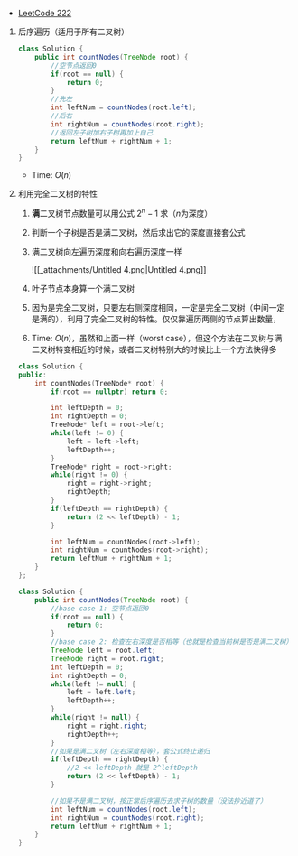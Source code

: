 - [LeetCode 222](https://leetcode.com/problems/count-complete-tree-nodes/)

1. 后序遍历（适用于所有二叉树）
    
    ```Java
    class Solution {
        public int countNodes(TreeNode root) {
            //空节点返回0
            if(root == null) {
                return 0;
            }
            //先左
            int leftNum = countNodes(root.left);
            //后右
            int rightNum = countNodes(root.right);
            //返回左子树加右子树再加上自己
            return leftNum + rightNum + 1;
        }
    }
    ```
    
    - Time: $O(n)$﻿
2. 利用完全二叉树的特性
    
    1. **满**二叉树节点数量可以用公式 $2^n - 1$﻿ 求（$n$﻿为深度）
    2. 判断一个子树是否是满二叉树，然后求出它的深度直接套公式
    3. 满二叉树向左遍历深度和向右遍历深度一样
        
        ![[_attachments/Untitled 4.png|Untitled 4.png]]
        
    4. 叶子节点本身算一个满二叉树
    5. 因为是完全二叉树，只要左右侧深度相同，一定是完全二叉树（中间一定是满的），利用了完全二叉树的特性。仅仅靠遍历两侧的节点算出数量，
    6. Time: $O(n)$﻿，虽然和上面一样（worst case），但这个方法在二叉树与满二叉树特变相近的时候，或者二叉树特别大的时候比上一个方法快得多
    
    ```C++
    class Solution {
    public:
        int countNodes(TreeNode* root) {
            if(root == nullptr) return 0;
    
            int leftDepth = 0;
            int rightDepth = 0;
            TreeNode* left = root->left;
            while(left != 0) {
                left = left->left;
                leftDepth++;
            }
            TreeNode* right = root->right;
            while(right != 0) {
                right = right->right;
                rightDepth;
            }
            if(leftDepth == rightDepth) {
                return (2 << leftDepth) - 1;
            }
    
            int leftNum = countNodes(root->left);
            int rightNum = countNodes(root->right);
            return leftNum + rightNum + 1;
        }
    };
    ```
    
    ```Java
    class Solution {
        public int countNodes(TreeNode root) {
            //base case 1: 空节点返回0
            if(root == null) {
                return 0;
            }
            //base case 2: 检查左右深度是否相等（也就是检查当前树是否是满二叉树）
            TreeNode left = root.left;
            TreeNode right = root.right;
            int leftDepth = 0;
            int rightDepth = 0;
            while(left != null) {
                left = left.left;
                leftDepth++;
            }
            while(right != null) {
                right = right.right;
                rightDepth++;
            }
            //如果是满二叉树（左右深度相等），套公式终止递归
            if(leftDepth == rightDepth) {
                //2 << leftDepth 就是 2^leftDepth
                return (2 << leftDepth) - 1;
            }
    
            //如果不是满二叉树，按正常后序遍历去求子树的数量（没法抄近道了）
            int leftNum = countNodes(root.left);
            int rightNum = countNodes(root.right);
            return leftNum + rightNum + 1;
        }
    }
    ```
